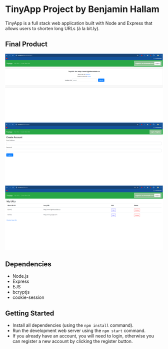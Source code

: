 # TinyApp Project by Benjamin Hallam

TinyApp is a full stack web application built with Node and Express that allows users to shorten long URLs (à la bit.ly).

## Final Product

!["Page for editing specific URLs"](https://github.com/bendhallam/tinyapp/blob/master/docs/edit_link_page.png?raw=true)
!["Registration page"](https://github.com/bendhallam/tinyapp/blob/master/docs/registration_page.png?raw=true)
!["Index of shortened URLs available](https://github.com/bendhallam/tinyapp/blob/master/docs/url_index.png?raw=true)

## Dependencies

- Node.js
- Express
- EJS
- bcryptjs
- cookie-session

## Getting Started

- Install all dependencies (using the `npm install` command).
- Run the development web server using the `npm start` command.
- If you already have an account, you will need to login, otherwise you can register a new account by clicking the register button.